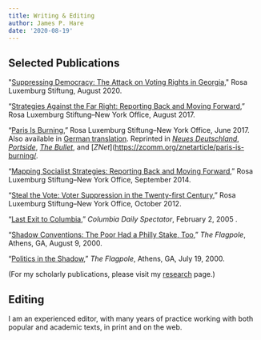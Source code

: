 ```yaml
---
title: Writing & Editing
author: James P. Hare
date: '2020-08-19'
---
```


## Selected Publications

"[Suppressing Democracy: The Attack on Voting Rights in Georgia](https://www.rosalux.de/en/news/id/42843/suppressing-democracy?cHash=2c80a49b61c174ecd9e94be69641f097)," Rosa Luxemburg Stiftung, August 2020.

“[Strategies Against the Far Right: Reporting Back and Moving Forward](http://www.rosalux-nyc.org/strategies-against-the-far-right/),” Rosa Luxemburg Stiftung–New York Office, August 2017.

“[Paris Is Burning](http://www.rosalux-nyc.org/paris-is-burning/),” Rosa Luxemburg Stiftung–New York Office, June 2017. Also available in [German translation](http://www.rosalux-nyc.org/de/paris-is-burning/). Reprinted in [*Neues Deutschland*](https://www.neues-deutschland.de/artikel/1052936.trump-steigt-aus-paris-brennt.html), [*Portside*](http://portside.org/2017-06-03/paris-burning), [*The Bullet*](https://socialistproject.ca/bullet/1425.php), and [*ZNet*](https://zcomm.org/znetarticle/paris-is-burning/.

“[Mapping Socialist Strategies: Reporting Back and Moving Forward](http://www.rosalux-nyc.org/mapping-socialist-strategies-2/),” Rosa Luxemburg Stiftung–New York Office, September 2014.

“[Steal the Vote: Voter Suppression in the Twenty-first Century](http://www.rosalux-nyc.org/an-attack-on-u-s-democracy/),” Rosa Luxemburg Stiftung–New York Office, October 2012.

“[Last Exit to Columbia](https://www.columbiaspectator.com/2005/02/02/last-exit-columbia/),” *Columbia Daily Spectator*, February 2, 2005 .

“[Shadow Conventions: The Poor Had a Philly Stake, Too](https://gahistoricnewspapers.galileo.usg.edu/lccn/sn94029049/2000-08-09/ed-1/seq-8/),” *The Flagpole*, Athens, GA, August 9, 2000.

“[Politics in the Shadow](https://gahistoricnewspapers.galileo.usg.edu/lccn/sn94029049/2000-07-19/ed-1/seq-9/),” *The Flagpole*, Athens, GA, July 19, 2000.

(For my scholarly publications, please visit my [research](/research/) page.)

## Editing

I am an experienced editor, with many years of practice working with both popular and academic texts, in print and on the web.




